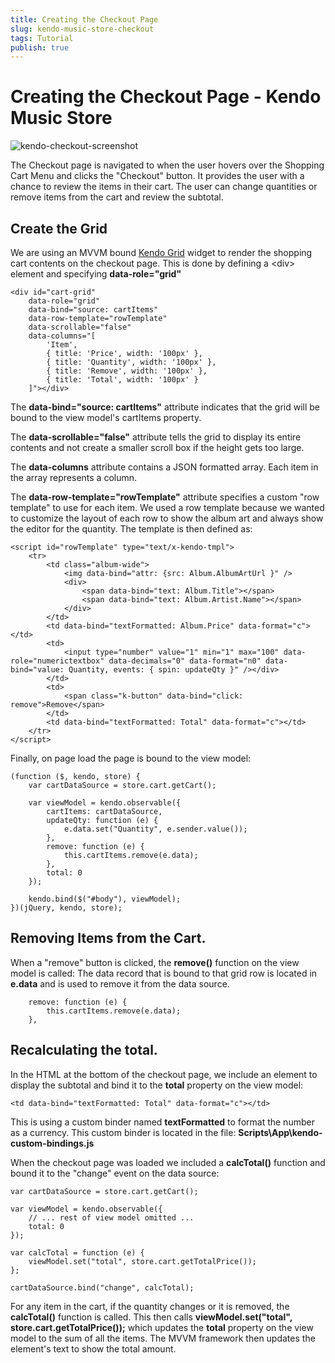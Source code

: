 ```yaml
---
title: Creating the Checkout Page
slug: kendo-music-store-checkout
tags: Tutorial
publish: true
---
```


# Creating the Checkout Page - Kendo Music Store

![kendo-checkout-screenshot](/tutorials/asp-net/kendo-music-store/music-store-web/images/kendo-checkout-screenshot.png)

The Checkout page is navigated to when the user hovers over the Shopping Cart Menu and clicks the "Checkout" button.
It provides the user with a chance to review the items in their cart.
The user can change quantities or remove items from the cart and review the subtotal.

## Create the Grid

We are using an MVVM bound [Kendo Grid](http://demos.telerik.com/kendo-ui/web/grid/index.html) widget to render the shopping cart contents on the checkout page.
This is done by defining a &lt;div&gt; element and specifying **data-role="grid"**

    <div id="cart-grid"
        data-role="grid"
        data-bind="source: cartItems"
        data-row-template="rowTemplate"
        data-scrollable="false"
        data-columns="[
            'Item',
            { title: 'Price', width: '100px' },
            { title: 'Quantity', width: '100px' },
            { title: 'Remove', width: '100px' },
            { title: 'Total', width: '100px' }
        ]"></div>

The **data-bind="source: cartItems"** attribute indicates that the grid will be bound to the view model's cartItems property.

The **data-scrollable="false"** attribute tells the grid to display its entire contents and not create a smaller scroll box if the height gets too large.

The **data-columns** attribute contains a JSON formatted array. Each item in the array represents a column.

The **data-row-template="rowTemplate"** attribute specifies a custom "row template" to use for each item.
We used a row template because we wanted to customize the layout of each row to show the album art and always show the editor for the quantity.
The template is then defined as:

    <script id="rowTemplate" type="text/x-kendo-tmpl">
        <tr>
            <td class="album-wide">
                <img data-bind="attr: {src: Album.AlbumArtUrl }" />
                <div>
                    <span data-bind="text: Album.Title"></span>
                    <span data-bind="text: Album.Artist.Name"></span>
                </div>
            </td>
            <td data-bind="textFormatted: Album.Price" data-format="c"></td>
            <td>
                <input type="number" value="1" min="1" max="100" data-role="numerictextbox" data-decimals="0" data-format="n0" data-bind="value: Quantity, events: { spin: updateQty }" /></div>
            </td>
            <td>
                <span class="k-button" data-bind="click: remove">Remove</span>
            </td>
            <td data-bind="textFormatted: Total" data-format="c"></td>
        </tr>
    </script>

Finally, on page load the page is bound to the view model:

    (function ($, kendo, store) {
        var cartDataSource = store.cart.getCart();

        var viewModel = kendo.observable({
            cartItems: cartDataSource,
            updateQty: function (e) {
                e.data.set("Quantity", e.sender.value());
            },
            remove: function (e) {
                this.cartItems.remove(e.data);
            },
            total: 0
        });

        kendo.bind($("#body"), viewModel);
    })(jQuery, kendo, store);

## Removing Items from the Cart.

When a "remove" button is clicked, the **remove()** function on the view model is called:
The data record that is bound to that grid row is located in **e.data** and is used to remove it from the data source.

        remove: function (e) {
            this.cartItems.remove(e.data);
        },

## Recalculating the total.

In the HTML at the bottom of the checkout page, we include an element to display the subtotal
and bind it to the **total** property on the view model:

    <td data-bind="textFormatted: Total" data-format="c"></td>

This is using a custom binder named **textFormatted** to format the number as a currency.
This custom binder is located in the file: **Scripts\App\kendo-custom-bindings.js**

When the checkout page was loaded we included a **calcTotal()** function and bound it to the "change" event on the data source:

    var cartDataSource = store.cart.getCart();

    var viewModel = kendo.observable({
        // ... rest of view model omitted ...
        total: 0
    });

    var calcTotal = function (e) {
        viewModel.set("total", store.cart.getTotalPrice());
    };

    cartDataSource.bind("change", calcTotal);

For any item in the cart, if the quantity changes or it is removed, the **calcTotal()** function is called.
This then calls **viewModel.set("total", store.cart.getTotalPrice());** which updates the **total** property on
the view model to the sum of all the items.
The MVVM framework then updates the element's text to show the total amount.